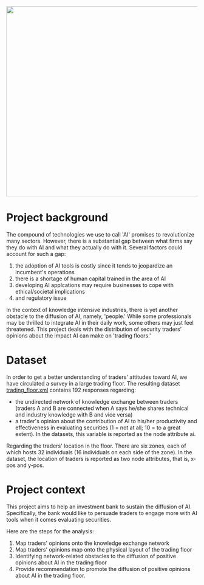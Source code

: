 <img src="cover_trading.jpg" width="900" height="500">

# Project background

The compound of technologies we use to call 'AI' promises to revolutionize many sectors. However, there is a substantial gap between what firms say they do with AI and what they actually do with it. Several factors could account for such a gap: 
1.	the adoption of AI tools is costly since it tends to jeopardize an incumbent's operations  
2.	there is a shortage of human capital trained in the area of AI 
3.	developing AI applcations may require businesses to cope with ethical/societal implications 
4.	and regulatory issue

In the context of knowledge intensive industries, there is yet another obstacle to the diffusion of AI, namely, 'people.' While some professionals may be thrilled to integrate AI in their daily work, some others may just feel threatened. This project deals with the distribution of security traders’ opinions about the impact AI can make on 'trading floors.'

# Dataset

In order to get a better understanding of traders' attitudes toward AI, we have circulated a survey in a large trading floor. The resulting dataset [trading_floor.xml]( https://github.com/simoneSantoni/net-analysis-smm638/blob/9114bedfde4195f2e5ed4fa5c868e3d41b26f939/finalCourseProject/trading_floor.xml) contains 192 responses regarding:
- the undirected network of knowledge exchange between traders (traders A and B are connected when A says he/she shares technical and industry knowledge with B and vice versa)
- a trader's opinion about the contribution of AI to his/her productivity and effectiveness in evaluating securities (1 = not at all; 10 = to a great extent). In the datasets, this variable is reported as the node attribute ai.

Regarding the traders' location in the floor. 
There are six zones, each of which hosts 32 individuals (16 individuals on each side of the zone). In the dataset, the location of traders is reported as two node attributes, that is, x-pos and y-pos.

# Project context

This project aims to help an investment bank to sustain the diffusion of AI. Specifically, the bank would like to persuade traders to engage more with AI tools when it comes evaluating securities.

Here are the steps for the analysis:
1.	Map traders' opinions onto the knowledge exchange network
2.	Map traders' opinions map onto the physical layout of the trading floor
3.	Identifying network-related obstacles to the diffusion of positive opinions about AI in the trading floor
4.	Provide recommendation to promote the diffusion of positive opinions about AI in the trading floor.
